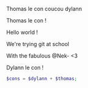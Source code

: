 
Thomas le con coucou dylann

Thomas le con !

Hello world !

We're trying git at school

With the fabulous @Nek- <3

Dylann le con !

```php
$cons = $dylann + $thomas;
```